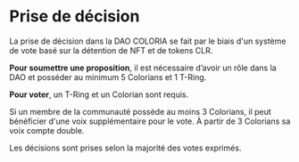 # Prise de décision

La prise de décision dans la DAO COLORIA se fait par le biais d'un système de vote basé sur la détention de NFT et de tokens CLR.

**Pour soumettre une proposition**, il est nécessaire d’avoir un rôle dans la DAO et posséder au minimum 5 Colorians et 1 T-Ring.

**Pour voter**, un T-Ring et un Colorian sont requis.

Si un membre de la communauté possède au moins 3 Colorians, il peut bénéficier d'une voix supplémentaire pour le vote. À partir de 3 Colorians sa voix compte double.

Les décisions sont prises selon la majorité des votes exprimés.
